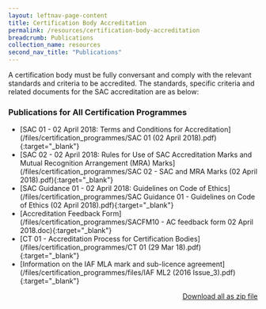```yaml
---
layout: leftnav-page-content
title: Certification Body Accreditation
permalink: /resources/certification-body-accreditation
breadcrumb: Publications
collection_name: resources
second_nav_title: "Publications"
---
```


A certification body must be fully conversant and comply with the relevant standards and criteria to be accredited. The standards, specific criteria and related documents for the SAC accreditation are as below:

### Publications for All Certification Programmes

* [SAC 01 - 02 April 2018: Terms and Conditions for Accreditation](/files/certification_programmes/SAC 01 (02 April 2018).pdf){:target="_blank"}
* [SAC 02 - 02 April 2018: Rules for Use of SAC Accreditation Marks and Mutual Recognition Arrangement (MRA) Marks](/files/certification_programmes/SAC 02 - SAC and MRA Marks (02 April 2018).pdf){:target="_blank"}
* [SAC Guidance 01 - 02 April 2018: Guidelines on Code of Ethics](/files/certification_programmes/SAC Guidance 01 - Guidelines on Code of Ethics (02 April 2018).pdf){:target="_blank"}
* [Accreditation Feedback Form](/files/certification_programmes/SACFM10 - AC feedback form 02 April 2018.doc){:target="_blank"}
* [CT 01 - Accreditation Process for Certification Bodies](/files/certification_programmes/CT 01 (29 Mar 18).pdf){:target="_blank"}
* [Information on the IAF MLA mark and sub-licence agreement](/files/certification_programmes/files/IAF ML2 (2016 Issue_3).pdf){:target="_blank"} 

<p style="text-align:right;"><a href="/files/certification_programmes/sac_certification_programmes_publications.zip" download>Download all  as zip file</a></p>
